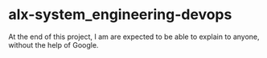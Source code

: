 # alx-system_engineering-devops
At the end of this project, I am are expected to be able to explain to anyone, without the help of Google.
